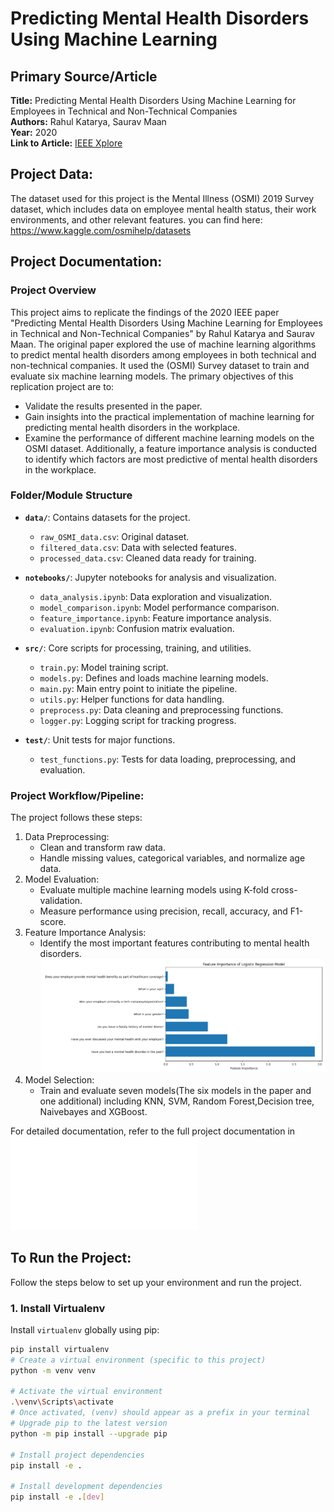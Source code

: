 # Predicting Mental Health Disorders Using Machine Learning

## Primary Source/Article
**Title:** Predicting Mental Health Disorders Using Machine Learning for Employees in Technical and Non-Technical Companies  
**Authors:** Rahul Katarya, Saurav Maan  
**Year:** 2020  
**Link to Article:** [IEEE Xplore](https://ieeexplore.ieee.org/document/9368923)

## Project Data: 
The dataset used for this project is the Mental Illness (OSMI) 2019 Survey dataset, which includes data on employee mental health status, their work environments, and other relevant features. you can find here: https://www.kaggle.com/osmihelp/datasets
## Project Documentation:
### Project Overview
This project aims to replicate the findings of the 2020 IEEE paper "Predicting Mental Health Disorders Using Machine Learning for Employees in Technical and Non-Technical Companies" by Rahul Katarya and Saurav Maan. The original paper explored the use of machine learning algorithms to predict mental health disorders among employees in both technical and non-technical companies. It used the (OSMI) Survey dataset to train and evaluate six machine learning models.
The primary objectives of this replication project are to:
- Validate the results presented in the paper.
- Gain insights into the practical implementation of machine learning for predicting mental health disorders in the workplace.
- Examine the performance of different machine learning models on the OSMI dataset.
Additionally, a feature importance analysis is conducted to identify which factors are most predictive of mental health disorders in the workplace.
### Folder/Module Structure
- **`data/`**: Contains datasets for the project.
  - `raw_OSMI_data.csv`: Original dataset.
  - `filtered_data.csv`: Data with selected features.
  - `processed_data.csv`: Cleaned data ready for training.

- **`notebooks/`**: Jupyter notebooks for analysis and visualization.
  - `data_analysis.ipynb`: Data exploration and visualization.
  - `model_comparison.ipynb`: Model performance comparison.
  - `feature_importance.ipynb`: Feature importance analysis.
  - `evaluation.ipynb`: Confusion matrix evaluation.

- **`src/`**: Core scripts for processing, training, and utilities.
  - `train.py`: Model training script.
  - `models.py`: Defines and loads machine learning models.
  - `main.py`: Main entry point to initiate the pipeline.
  - `utils.py`: Helper functions for data handling.
  - `preprocess.py`: Data cleaning and preprocessing functions.
  - `logger.py`: Logging script for tracking progress.
- **`test/`**: Unit tests for major functions.
  - `test_functions.py`: Tests for data loading, preprocessing, and evaluation.
### Project Workflow/Pipeline: 
The project follows these steps:
1. Data Preprocessing:
   - Clean and transform raw data.
   - Handle missing values, categorical variables, and normalize age data.
2. Model Evaluation:
   - Evaluate multiple machine learning models using K-fold cross-validation.
   - Measure performance using precision, recall, accuracy, and F1-score.
3. Feature Importance Analysis:
   - Identify the most important features contributing to mental health disorders.
   ![feature_importance image](image.png)
4. Model Selection:
   - Train and evaluate seven models(The six models in the paper and one additional) including KNN, SVM, Random Forest,Decision tree, Naivebayes and XGBoost.
   
For detailed  documentation, refer to the full project documentation in ![Results/Documnetation.pdf](Results/Documnetation.pdf)

## To Run the Project:

Follow the steps below to set up your environment and run the project.
### 1. Install Virtualenv 
Install `virtualenv` globally using pip:
```bash
pip install virtualenv
# Create a virtual environment (specific to this project)
python -m venv venv

# Activate the virtual environment
.\venv\Scripts\activate
# Once activated, (venv) should appear as a prefix in your terminal
# Upgrade pip to the latest version
python -m pip install --upgrade pip

# Install project dependencies 
pip install -e .

# Install development dependencies 
pip install -e .[dev]
